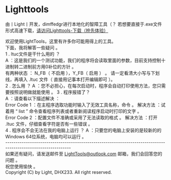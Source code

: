 # Lighttools
由丨Light丨开发，dimffedgr进行本地化的智障工具（？
若想要直接于.exe文件形式高速下载，[请访问Lighttools-下载（抢先体验）](http://50.93.205.246/lighttools/intro.html)

欢迎使用LightTools，这里有许多你可能用得上的工具。<br>
下面，我将解答一些疑问 。<br>
    1 . ltuc文件是干什么用的 ？
         <br>A ：这是我们的一个测试功能，我们的程序将会读取里面的参数，目前支持控制十进制转二进制前方用0补位的方针 。
        <br> 有两种状态 ：
             N_FB（ 不启用 ），Y_FB（ 启用 ） 。
         请一定看清大小写与下划线，再填入 .ltuc 文件（ 直接用记事本打开编辑即可 ）。<br>
    2 . 怎么用 ？
         A ：您不必担心，在每次启动时，程序会自动打印使用方法，您只需要按照说明做就能使用 。
    3 . 程序报错了？<br>
         A ：请查看以下描述解决 ：<br>
             Error Code 1  ：在主程序选取功能时输入了无效工具名称，命令 。
                 解决方法 ：试着用 “ list ” 命令查看程序列表或者重新阅读程序启动时打印的文字 。
             <br>Error Code 2  ：配置文件不准确或采用了无法读取的格式 。
                 解决方法 ：打开 .ltuc 文件，仔细查看字符是否有一些错误 。
    <br>4 . 程序会不会无法在我的电脑上运行 ？
         A ：只要您的电脑上安装的是较新的的 Windows 64位系统，电脑均可以运行 。<br>
--------------------------------------------------------------------------------------------------------------<br>
如果还有疑问，请发送邮件至 LightTools@outlook.com 邮箱，我们会回答您的问题 。<br>
祝您使用愉快 。<br>
Copyright (C) by Light, DHX233. All right reserved.<br>
